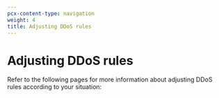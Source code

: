 ```yaml
---
pcx-content-type: navigation
weight: 4
title: Adjusting DDoS rules
---
```


# Adjusting DDoS rules

Refer to the following pages for more information about adjusting DDoS rules according to your situation:

<DirectoryListing path="/managed-rulesets/adjust-rules" />